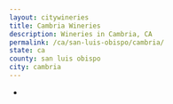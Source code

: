```yaml
---
layout: citywineries
title: Cambria Wineries
description: Wineries in Cambria, CA
permalink: /ca/san-luis-obispo/cambria/
state: ca
county: san luis obispo
city: cambria
---
```

-
